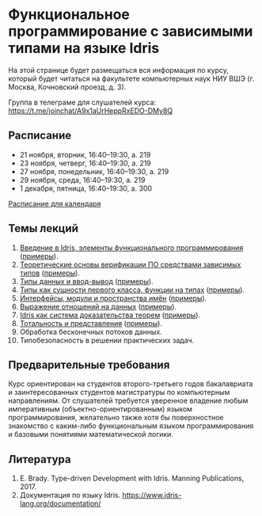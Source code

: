# Функциональное программирование с зависимыми типами на языке Idris

На этой странице будет размещаться вся информация по курсу, который будет читаться на факультете компьютерных наук НИУ ВШЭ (г. Москва, Кочновский проезд, д. 3).

Группа в телеграме для слушателей курса: https://t.me/joinchat/A9x1aUrHeppRxEDO-DMy8Q

## Расписание
* 21 ноября, вторник, 16:40–19:30, а. 219
* 23 ноября, четверг, 16:40–19:30, а. 219
* 27 ноября, понедельник, 16:40–19:30, а. 219
* 29 ноября, среда, 16:40–19:30, а. 219
* 1 декабря, пятница, 16:40–19:30, а. 300

[Расписание для календаря](/idris-event.ics?raw=true)

## Темы лекций
1. [Введение в Idris, элементы функционального программирования](/slides/lect01.pdf) ([примеры](/code/01/)).
2. [Теоретические основы верификации ПО средствами зависимых типов](/slides/lect02.pdf) ([примеры](/code/02/)).
3. [Типы данных и ввод-вывод](/slides/lect03.pdf) ([примеры](/code/03/)).
4. [Типы как сущности первого класса, функции на типах](/slides/lect04.pdf) ([примеры](/code/04/)).
5. [Интерфейсы, модули и пространства имён](/slides/lect05.pdf) ([примеры](/code/05/)).
6. [Выражение отношений на данных](/slides/lect06.pdf) ([примеры](/code/06/)).
7. [Idris как система доказательства теорем](/slides/lect07.pdf) ([примеры](/code/07/)).
8. [Тотальность и представления](/slides/lect08.pdf) ([примеры](/code/08/)).
9. Обработка бесконечных потоков данных.
10. Типобезопасность в решении практических задач. 


## Предварительные требования
Курс ориентирован на студентов второго-третьего годов бакалавриата и заинтересованных студентов
магистратуры по компьютерным направлениям. От слушателей требуется уверенное владение любым
императивным (объектно-ориентированным) языком программирования, желательно также хотя бы
поверхностное знакомство с каким-либо функциональным языком программирования и базовыми понятиями
математической логики.

## Литература
1. E. Brady. Type-driven Development with Idris. Manning Publications, 2017.
2. Документация по языку Idris. https://www.idris-lang.org/documentation/
